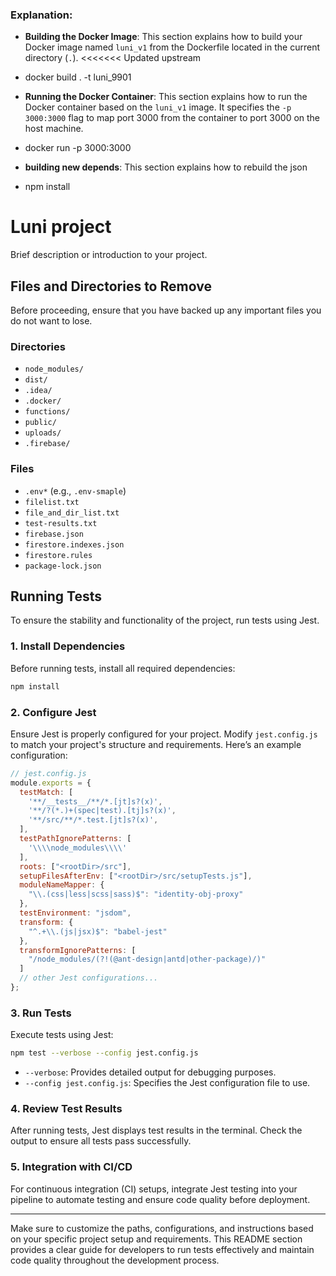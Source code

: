 
### Explanation:

- **Building the Docker Image**: This section explains how to build your Docker image named `luni_v1` from the Dockerfile located in the current directory (`.`).
<<<<<<< Updated upstream
- docker build . -t luni_9901

- **Running the Docker Container**: This section explains how to run the Docker container based on the `luni_v1` image. It specifies the `-p 3000:3000` flag to map port 3000 from the container to port 3000 on the host machine.
- docker run -p 3000:3000

- **building new depends**: This section explains how to rebuild the json
- npm install
  
# Luni project

Brief description or introduction to your project.

## Files and Directories to Remove

Before proceeding, ensure that you have backed up any important files you do not want to lose.

### Directories

- `node_modules/`
- `dist/`
- `.idea/`
- `.docker/`
- `functions/`
- `public/`
- `uploads/`
- `.firebase/`

### Files

- `.env*` (e.g., `.env-smaple`)
- `filelist.txt`
- `file_and_dir_list.txt`
- `test-results.txt`
- `firebase.json`
- `firestore.indexes.json`
- `firestore.rules`
- `package-lock.json`

## Running Tests

To ensure the stability and functionality of the project, run tests using Jest.

### 1. Install Dependencies

Before running tests, install all required dependencies:

```bash
npm install
```

### 2. Configure Jest

Ensure Jest is properly configured for your project. Modify `jest.config.js` to match your project's structure and requirements. Here’s an example configuration:

```javascript
// jest.config.js
module.exports = {
  testMatch: [
    '**/__tests__/**/*.[jt]s?(x)',
    '**/?(*.)+(spec|test).[tj]s?(x)',
    '**/src/**/*.test.[jt]s?(x)',
  ],
  testPathIgnorePatterns: [
    '\\\\node_modules\\\\'
  ],
  roots: ["<rootDir>/src"],
  setupFilesAfterEnv: ["<rootDir>/src/setupTests.js"],
  moduleNameMapper: {
    "\\.(css|less|scss|sass)$": "identity-obj-proxy"
  },
  testEnvironment: "jsdom",
  transform: {
    "^.+\\.(js|jsx)$": "babel-jest"
  },
  transformIgnorePatterns: [
    "/node_modules/(?!(@ant-design|antd|other-package)/)"
  ]
  // other Jest configurations...
};
```

### 3. Run Tests

Execute tests using Jest:

```bash
npm test --verbose --config jest.config.js
```

- `--verbose`: Provides detailed output for debugging purposes.
- `--config jest.config.js`: Specifies the Jest configuration file to use.

### 4. Review Test Results

After running tests, Jest displays test results in the terminal. Check the output to ensure all tests pass successfully.

### 5. Integration with CI/CD

For continuous integration (CI) setups, integrate Jest testing into your pipeline to automate testing and ensure code quality before deployment.

---

Make sure to customize the paths, configurations, and instructions based on your specific project setup and requirements. This README section provides a clear guide for developers to run tests effectively and maintain code quality throughout the development process.
